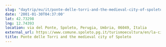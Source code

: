 ```yaml
---
slug: "daytrip/eu/it/ponte-delle-torri-and-the-medieval-city-of-spoleto"
date: '2001-01-30T04:37:00'
lat: 42.73298
lng: 12.74393
location: via del Ponte, Spoleto, Perugia, Umbria, 06049, Italia
external_url: https://www.comune.spoleto.pg.it/turismoecultura/en/la-citta/monumenti/ponte-delle-torri-e-fortilizio-dei-mulini/
title: Ponte delle Torri and the medieval city of Spoleto
---
```



